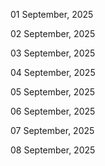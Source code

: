 01 September, 2025

02 September, 2025

03 September, 2025

04 September, 2025

05 September, 2025

06 September, 2025

07 September, 2025

08 September, 2025